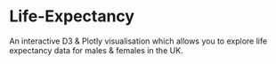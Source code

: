 # Life-Expectancy
An interactive D3 &amp; Plotly visualisation which allows you to explore life expectancy data for males &amp; females in the UK.
